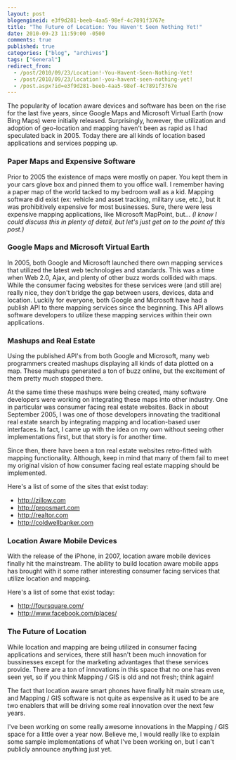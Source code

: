 ```yaml
---
layout: post
blogengineid: e3f9d281-beeb-4aa5-98ef-4c7891f3767e
title: "The Future of Location: You Haven't Seen Nothing Yet!"
date: 2010-09-23 11:59:00 -0500
comments: true
published: true
categories: ["blog", "archives"]
tags: ["General"]
redirect_from: 
  - /post/2010/09/23/Location!-You-Havent-Seen-Nothing-Yet!
  - /post/2010/09/23/location!-you-havent-seen-nothing-yet!
  - /post.aspx?id=e3f9d281-beeb-4aa5-98ef-4c7891f3767e
---
```

<!-- more -->

The popularity of location aware devices and software has been on the rise for the last five years, since Google Maps and Microsoft Virtual Earth (now Bing Maps) were initially released. Surprisingly, however, the utilization and adoption of geo-location and mapping haven't been as rapid as I had speculated back in 2005. Today there are all kinds of location based applications and services popping up.
<h3>Paper Maps and Expensive Software<br /></h3>

Prior to 2005 the existence of maps were mostly on paper. You kept them in your cars glove box and pinned them to you office wall. I remember having a paper map of the world tacked to my bedroom wall as a kid. Mapping software did exist (ex: vehicle and asset tracking, military use, etc.), but it was prohibitively expensive for most businesses. Sure, there were less expensive mapping applications, like Microsoft MapPoint, but...<em> (I know I could discuss this in plenty of detail, but let's just get on to the point of this post.)<br /></em>
<h3>Google Maps and Microsoft Virtual Earth</h3>

In 2005, both Google and Microsoft launched there own mapping services that utilized the latest web technologies and standards. This was a time when Web 2.0, Ajax, and plenty of other buzz words collided with maps. While the consumer facing websites for these services were (and still are) really nice, they don't bridge the gap between users, devices, data and location. Luckily for everyone, both Google and Microsoft have had a publish API to there mapping services since the beginning. This API allows software developers to utilize these mapping services within their own applications.
<h3>Mashups and Real Estate</h3>

Using the published API's from both Google and Microsoft, many web programmers created mashups displaying all kinds of data plotted on a map. These mashups generated a ton of buzz online, but the excitement of them pretty much stopped there.

At the same time these mashups were being created, many software developers were working on integrating these maps into other industry. One in particular was consumer facing real estate websites. Back in about September 2005, I was one of those developers innovating the traditional real estate search by integrating mapping and location-based user interfaces. In fact, I came up with the idea on my own without seeing other implementations first, but that story is for another time.

Since then, there have been a ton real estate websites retro-fitted with mapping functionality. Although, keep in mind that many of them fail to meet my original vision of how consumer facing real estate mapping should be implemented.

Here's a list of some of the sites that exist today:
<ul>
<li><a href="http://zillow.com">http://zillow.com</a></li>
<li><a href="http://propsmart.com">http://propsmart.com</a></li>
<li><a href="http://realtor.com">http://realtor.com</a></li>
<li><a href="http://coldwellbanker.com">http://coldwellbanker.com</a></li>
</ul>
<h3>Location Aware Mobile Devices</h3>

With the release of the iPhone, in 2007, location aware mobile devices finally hit the mainstream. The ability to build location aware mobile apps has brought with it some rather interesting consumer facing services that utilize location and mapping.

Here's a list of some that exist today:
<ul>
<li><a href="http://foursquare.com/">http://foursquare.com/</a></li>
<li><a href="http://www.facebook.com/places/">http://www.facebook.com/places/</a></li>
</ul>
<h3>The Future of Location</h3>

While location and mapping are being utilized in consumer facing applications and services, there still hasn't been much innovation for bussinesses except for the marketing advantages that these services provide. There are a ton of innovations in this space that no one has even seen yet, so if you think Mapping / GIS is old and not fresh; think again!

The fact that location aware smart phones have finally hit main stream use, and Mapping / GIS software is not quite as expensive as it used to be are two enablers that will be driving some real innovation over the next few years.

I've been working on some really awesome innovations in the Mapping / GIS space for a little over a year now. Believe me, I would really like to explain some sample implementations of what I've been working on, but I can't publicly announce anything just yet.

